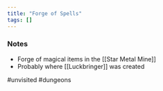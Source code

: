 ```yaml
---
title: "Forge of Spells"
tags: []
---
```


### Notes 

- Forge of magical items in the [[Star Metal Mine]]
- Probably where [[Luckbringer]] was created

#unvisited #dungeons 